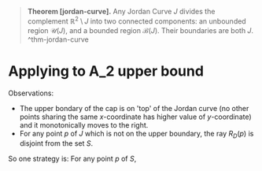 > __Theorem [jordan-curve].__ Any Jordan Curve $J$ divides the complement $\mathbb{R}^2 \setminus J$ into two connected components: an unbounded region $\mathcal{U}(J)$, and a bounded region $\mathcal{B}(J)$. Their boundaries are both $J$. ^thm-jordan-curve

# Applying to A_2 upper bound

Observations:
- The upper bondary of the cap is on 'top' of the Jordan curve (no other points sharing the same $x$-coordinate has higher value of $y$-coordinate) and it monotonically moves to the right.
- For any point $p$ of $J$ which is not on the upper boundary, the ray $R_D(p)$ is disjoint from the set $S$. 

So one strategy is: For any point $p$ of $S$, 
